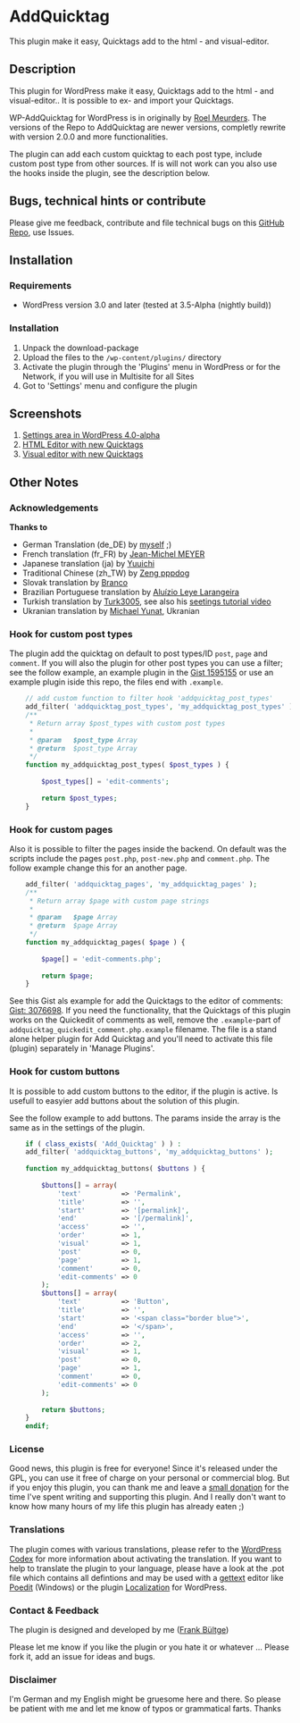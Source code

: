 ﻿# AddQuicktag
This plugin make it easy, Quicktags add to the html - and visual-editor.

## Description
This plugin for WordPress make it easy, Quicktags add to the html - and visual-editor.. It is possible to ex- and import your Quicktags.

WP-AddQuicktag for WordPress is in originally by [Roel Meurders](http://roel.meurders.nl/ "Roel Meurders"). The versions of the Repo to AddQuicktag are newer versions, completly rewrite with version 2.0.0 and more functionalities.

The plugin can add each custom quicktag to each post type, include custom post type from other sources.
If is will not work can you also use the hooks inside the plugin, see the description below.

## Bugs, technical hints or contribute
Please give me feedback, contribute and file technical bugs on this [GitHub Repo](https://github.com/bueltge/AddQuicktag), use Issues.

## Installation
### Requirements
 * WordPress version 3.0 and later (tested at 3.5-Alpha (nightly build))

### Installation
 1. Unpack the download-package
 2. Upload the files to the `/wp-content/plugins/` directory
 3. Activate the plugin through the 'Plugins' menu in WordPress or for the Network, if you will use in Multisite for all Sites
 4. Got to 'Settings' menu and configure the plugin

## Screenshots
 1. [Settings area in WordPress 4.0-alpha](https://github.com/bueltge/AddQuicktag/blob/master/assets/screenshot-1.png)
 2. [HTML Editor with new Quicktags](https://github.com/bueltge/AddQuicktag/blob/master/assets/screenshot-3.png)
 3. [Visual editor with new Quicktags](https://github.com/bueltge/AddQuicktag/blob/master/assets/screenshot-4.png)

## Other Notes
### Acknowledgements
**Thanks to**

 * German Translation (de_DE) by [myself](http://bueltge.de) ;)
 * French translation (fr_FR) by [Jean-Michel MEYER](http://www.li-an.fr/blog)
 * Japanese translation (ja) by [Yuuichi](http://www.u-1.net/2011/12/29/2498/)
 * Traditional Chinese (zh_TW) by [Zeng pppdog](http://pppdog.me/)
 * Slovak translation by [Branco](http://webhostinggeeks.com/user-reviews/)
 * Brazilian Portuguese translation by [Aluízio Leye Larangeira](http://www.aluizioll.com.br/category/traducao/)
 * Turkish translation by [Turk3005](http://wordpress.org/support/profile/turk3005), see also his [seetings tutorial video](https://yadi.sk/i/l6YwDpa_V3FaV)
 * Ukranian translation by [Michael Yunat](http://www.iphostmonitor.com/), Ukranian


### Hook for custom post types
The plugin add the quicktag on default to post types/ID `post`, `page` and `comment`. If you will also the plugin for other post types you can use a filter; see the follow example, an example plugin in the [Gist 1595155](https://gist.github.com/1595155) or use an example plugin iside this repo, the files end with `.example`.

```php
	// add custom function to filter hook 'addquicktag_post_types'
	add_filter( 'addquicktag_post_types', 'my_addquicktag_post_types' );
	/**
	 * Return array $post_types with custom post types
	 * 
	 * @param   $post_type Array
	 * @return  $post_type Array
	 */
	function my_addquicktag_post_types( $post_types ) {
		
		$post_types[] = 'edit-comments';
		
		return $post_types;
	}
```

### Hook for custom pages
Also it is possible to filter the pages inside the backend. On default was the scripts include the pages `post.php`, `post-new.php` and `comment.php`. The follow example change this for an another page.

```php
	add_filter( 'addquicktag_pages', 'my_addquicktag_pages' );
	/**
	 * Return array $page with custom page strings
	 * 
	 * @param   $page Array
	 * @return  $page Array
	 */
	function my_addquicktag_pages( $page ) {
		
		$page[] = 'edit-comments.php';
		
		return $page;
	}
```

See this Gist als example for add the Quicktags to the editor of comments: [Gist: 3076698](https://gist.github.com/3076698).
If you need the functionality, that the Quicktags of this plugin works on the Quickedit of comments as well, remove the `.example`-part of `addquicktag_quickedit_comment.php.example` filename. The file is a stand alone helper plugin for Add Quicktag and you'll need to activate this file (plugin) separately in 'Manage Plugins'.

### Hook for custom buttons
It is possible to add custom buttons to the editor, if the plugin is active. 
Is usefull to easyier add buttons about the solution of this plugin.

See the follow example to add buttons. The params inside the array is the same as in the settings of the plugin.

```php
	if ( class_exists( 'Add_Quicktag' ) ) :
	add_filter( 'addquicktag_buttons', 'my_addquicktag_buttons' );
	
	function my_addquicktag_buttons( $buttons ) {
	
	    $buttons[] = array(
	        'text'          => 'Permalink', 
	        'title'         => '',
	        'start'         => '[permalink]',
	        'end'           => '[/permalink]',
	        'access'        => '',
	        'order'         => 1,
	        'visual'        => 1,
	        'post'          => 0,
	        'page'          => 1,
	        'comment'       => 0,
	        'edit-comments' => 0
	    );
	    $buttons[] = array(
	        'text'          => 'Button', 
	        'title'         => '',
	        'start'         => '<span class="border blue">',
	        'end'           => '</span>',
	        'access'        => '',
	        'order'         => 2,
	        'visual'        => 1,
	        'post'          => 0,
	        'page'          => 1,
	        'comment'       => 0,
	        'edit-comments' => 0
	    );
	
	    return $buttons;
	}
	endif;
```


### License
Good news, this plugin is free for everyone! Since it's released under the GPL, you can use it free of charge on your personal or commercial blog. But if you enjoy this plugin, you can thank me and leave a [small donation](https://www.paypal.com/cgi-bin/webscr?cmd=_s-xclick&hosted_button_id=6069955 "Paypal Donate link") for the time I've spent writing and supporting this plugin. And I really don't want to know how many hours of my life this plugin has already eaten ;)

### Translations
The plugin comes with various translations, please refer to the [WordPress Codex](http://codex.wordpress.org/Installing_WordPress_in_Your_Language "Installing WordPress in Your Language") for more information about activating the translation. If you want to help to translate the plugin to your language, please have a look at the .pot file which contains all defintions and may be used with a [gettext](http://www.gnu.org/software/gettext/) editor like [Poedit](http://www.poedit.net/) (Windows) or the plugin [Localization](http://wordpress.org/extend/plugins/codestyling-localization/) for WordPress.

### Contact & Feedback
The plugin is designed and developed by me ([Frank Bültge](http://bueltge.de))

Please let me know if you like the plugin or you hate it or whatever ... Please fork it, add an issue for ideas and bugs.

### Disclaimer
I'm German and my English might be gruesome here and there. So please be patient with me and let me know of typos or grammatical farts. Thanks
